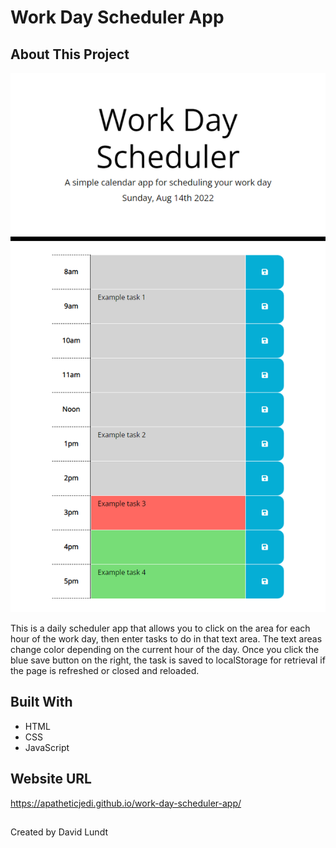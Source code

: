 # Work Day Scheduler App

## About This Project

![Scheduler App Screenshot](./assets/images/screencapture-localhost-52330-index-html-2022-08-14-22_14_57.png)

This is a daily scheduler app that allows you to click on the area for each hour of the work day, then enter tasks to do in that text area. The text areas change color depending on the current hour of the day. Once you click the blue save button on the right, the task is saved to localStorage for retrieval if the page is refreshed or closed and reloaded.

## Built With

* HTML
* CSS
* JavaScript

## Website URL

https://apatheticjedi.github.io/work-day-scheduler-app/

##

Created by David Lundt

